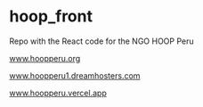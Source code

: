 # hoop_front
Repo with the React code for the NGO HOOP Peru

www.hoopperu.org

www.hoopperu1.dreamhosters.com

www.hoopperu.vercel.app
